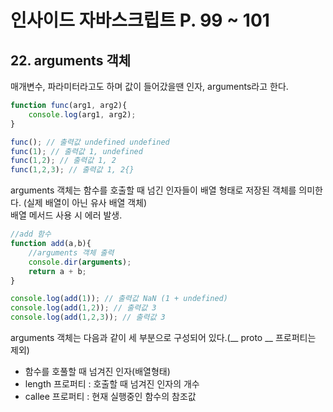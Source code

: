 # 인사이드 자바스크립트 P. 99 ~ 101

## 22. arguments 객체
매개변수, 파라미터라고도 하며 값이 들어갔을땐 인자, arguments라고 한다.
```js
function func(arg1, arg2){
    console.log(arg1, arg2);
}

func(); // 출력값 undefined undefined 
func(1); // 출력값 1, undefined
func(1,2); // 출력값 1, 2
func(1,2,3); // 출력값 1, 2{}
```
arguments 객체는 함수를 호출할 때 넘긴 인자들이 배열 형태로 저장된 객체를 의미한다. (실제 배열이 아닌 유사 배열 객체)<br />
배열 메서드 사용 시 에러 발생.

```js
//add 함수
function add(a,b){
    //arguments 객체 출력
    console.dir(arguments);
    return a + b;
}

console.log(add(1)); // 출력값 NaN (1 + undefined)
console.log(add(1,2)); // 출력값 3
console.log(add(1,2,3)); // 출력값 3
```

arguments 객체는 다음과 같이 세 부분으로 구성되어 있다.(__ proto __ 프로퍼티는 제외)
+ 함수를 호풀할 때 넘겨진 인자(배열형태)
+ length 프로퍼티 : 호출할 때 넘겨진 인자의 개수
+ callee 프로퍼티 : 현재 실행중인 함수의 참조값

